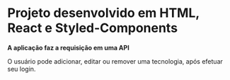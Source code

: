 # Projeto desenvolvido em HTML, React e Styled-Components

**A aplicação faz a requisição em uma API**

O usuário pode adicionar, editar ou remover uma tecnologia, após efetuar seu login.
